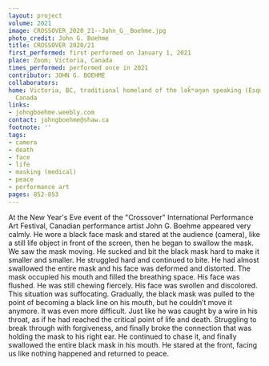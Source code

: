 ```yaml
---
layout: project
volume: 2021
image: CROSSOVER_2020_21--John_G__Boehme.jpg
photo_credit: John G. Boehme
title: CROSSOVER 2020/21
first_performed: first performed on January 1, 2021
place: Zoom; Victoria, Canada
times_performed: performed once in 2021
contributor: JOHN G. BOEHME
collaborators:
home: Victoria, BC, traditional homeland of the lək̓ʷəŋən speaking (Esquimalt & Songhees),
  Canada
links:
- johngboehme.weebly.com
contact: johngboehme@shaw.ca
footnote: ''
tags:
- camera
- death
- face
- life
- masking (medical)
- peace
- performance art
pages: 852-853
---
```


At the New Year's Eve event of the "Crossover" International Performance Art Festival, Canadian performance artist John G. Boehme appeared very calmly. He wore a black face mask and stared at the audience (camera), like a still life object in front of the screen, then he began to swallow the mask. We saw the mask moving. He sucked and bit the black mask hard to make it smaller and smaller. He struggled hard and continued to bite. He had almost swallowed the entire mask and his face was deformed and distorted. The mask occupied his mouth and filled the breathing space. His face was flushed. He was still chewing fiercely. His face was swollen and discolored. This situation was suffocating. Gradually, the black mask was pulled to the point of becoming a black line on his mouth, but he couldn’t move it anymore. It was even more difficult. Just like he was caught by a wire in his throat, as if he had reached the critical point of life and death. Struggling to break through with forgiveness, and finally broke the connection that was holding the mask to his right ear. He continued to chase it, and finally swallowed the entire black mask in his mouth. He stared at the front, facing us like nothing happened and returned to peace.